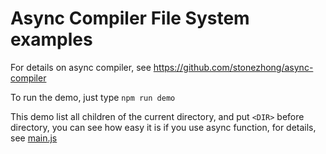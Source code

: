 # Async Compiler File System examples

For details on async compiler, see https://github.com/stonezhong/async-compiler

To run the demo, just type `npm run demo`

This demo list all children of the current directory, and put `<DIR>` before directory, you can see how easy it is if you use async function, for details, see [main.js](./main.js)
